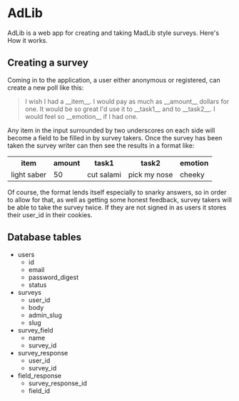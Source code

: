 AdLib
=====

AdLib is a web app for creating and taking MadLib style surveys. Here's How it
works.

Creating a survey
-----------------
Coming in to the application, a user either anonymous or registered, can create
a new poll like this:

<blockquote>
I wish I had a __item__. I would pay as much as __amount__ dollars for one. It
would be so great I'd use it to __task1__ and to __task2__. I would feel so
__emotion__ if I had one.
</blockquote>

Any item in the input surrounded by two underscores on each side will become a
field to be filled in by survey takers. Once the survey has been taken the
survey writer can then see the results in a format like:

<table>
  <tr>
    <th>item</th>
    <th>amount</th>
    <th>task1</th>
    <th>task2</th>
    <th>emotion</th>
  </tr>
  <tr>
    <td>light saber</td>
    <td>50</td>
    <td>cut salami</td>
    <td>pick my nose</td>
    <td>cheeky</td>
  </tr>
</table>

Of course, the format lends itself especially to snarky answers, so in order to
allow for that, as well as getting some honest feedback, survey takers will be
able to take the survey twice. If they are not signed in as users it stores
their user_id in their cookies.

Database tables
---------------

* users
  * id
  * email
  * password_digest
  * status
* surveys
  * user_id
  * body
  * admin_slug
  * slug
* survey_field
  * name
  * survey_id
* survey_response
  * user_id
  * survey_id
* field_response
  * survey_response_id
  * field_id
